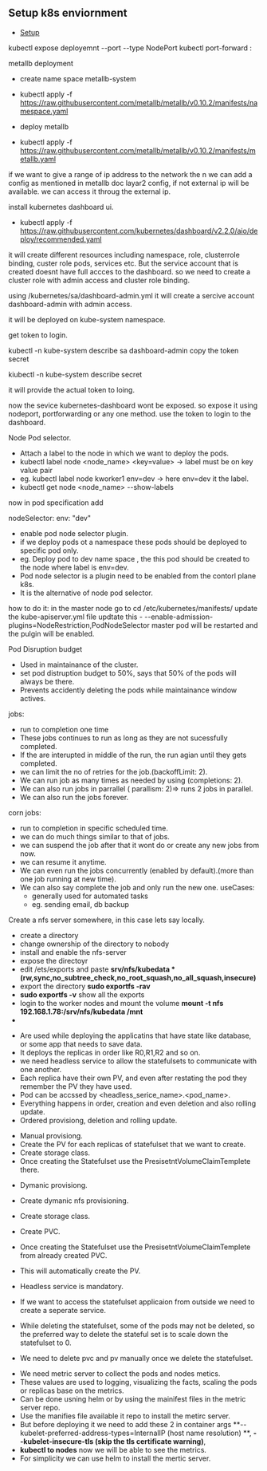 ## Setup k8s enviornment

- [Setup](setup)

kubectl expose deployemnt <name> --port <port in which app is running in container> --type NodePort
kubectl port-forward <pod name> <local port>:<port in which the app is running>

metallb deployment

- create name space metallb-system
- kubectl apply -f https://raw.githubusercontent.com/metallb/metallb/v0.10.2/manifests/namespace.yaml

- deploy metallb
- kubectl apply -f https://raw.githubusercontent.com/metallb/metallb/v0.10.2/manifests/metallb.yaml

if we want to give a range of ip address to the network the n we can add a config as mentioned in metallb doc layar2 config, if not external ip will be available.
we can access it throug the external ip.

install kubernetes dashboard ui.

- kubectl apply -f https://raw.githubusercontent.com/kubernetes/dashboard/v2.2.0/aio/deploy/recommended.yaml

it will create different resources including namespace, role, clusterrole binding, custer role pods, services etc.
But the service account that is created doesnt have full accces to the dashboard.
so we need to create a cluster role with admin access and cluster role binding.

using /kubernetes/sa/dashboard-admin.yml
it will create a sercive account dashboard-admin with admin access.

it will be deployed on kube-system namespace.

get token to login.

kubectl -n kube-system describe sa dashboard-admin
copy the token secret

kiubectl -n kube-system describe secret <token secret>

it will provide the actual token to loing.

now the sevice kubernetes-dashboard wont be exposed.
so expose it using nodeport, portforwarding or any one method.
use the token to login to the dashboard.

Node Pod selector.

- Attach a label to the node in which we want to deploy the pods.
- kubectl label node <node_name> <key=value> -> label must be on key value pair
- eg. kubectl label node kworker1 env=dev -> here env=dev it the label.
- kubectl get node <node_name> --show-labels

now in pod specification add

nodeSelector:
env: "dev"

- enable pod node selector plugin.
- if we deploy pods ot a namespace these pods should be deployed to specific pod only.
- eg. Deploy pod to dev name space , the this pod should be created to the node where label is env=dev.
- Pod node selector is a plugin need to be enabled from the contorl plane k8s.
- It is the alternative of node pod selector.

how to do it:
in the master node go to cd /etc/kubernetes/manifests/
update the kube-apiserver.yml file
updtate this - --enable-admission-plugins=NodeRestriction,PodNodeSelector
master pod will be restarted and the pulgin will be enabled.

Pod Disruption budget

- Used in maintainance of the cluster.
- set pod distruption budget to 50%, says that 50% of the pods will always be there.
- Prevents accidently deleting the pods while maintainance window actives.

<!-- jobs and corn jobs -->

jobs:

- run to completion one time
- These jobs continues to run as long as they are not sucessfully completed.
- If the are interupted in middle of the run, the run agian until they gets completed.
- we can limit the no of retries for the job.(backoffLimit: 2).
- We can run job as many times as needed by using (completions: 2).
- We can also run jobs in parrallel ( parallism: 2)=> runs 2 jobs in parallel.
- We can also run the jobs forever.

corn jobs:

- run to completion in specific scheduled time.
- we can do much things similar to that of jobs.
- we can suspend the job after that it wont do or create any new jobs from now.
- we can resume it anytime.
- We can even run the jobs concurrently (enabled by default).(more than one job running at new time).
- We can also say complete the job and only run the new one.
  useCases:
  - generally used for automated tasks
  - eg. sending email, db backup

<!-- Dynamic NFS porvising -->

Create a nfs server somewhere, in this case lets say locally.

- create a directory
- change ownership of the directory to nobody
- install and enable the nfs-server
- expose the directoyr
- edit /ets/exports and paste **srv/nfs/kubedata \*(rw,sync,no_subtree_check,no_root_squash,no_all_squash,insecure)**
- export the directory **sudo exportfs -rav**
- **sudo exportfs -v** show all the exports
- login to the worker nodes and mount the volume **mount -t nfs 192.168.1.78:/srv/nfs/kubedata /mnt**
-

<!-- Stateful sets -->

- Are used while deploying the applicatins that have state like database, or some app that needs to save data.
- It deploys the replicas in order like R0,R1,R2 and so on.
- we need headless service to allow the statefulsets to communicate with one another.
- Each replica have their own PV, and even after restating the pod they remember the PV they have used.
- Pod can be accssed by <headless_serice_name>.<pod_name>.
- Everything happens in order, creation and even deletion and also rolling update.
- Ordered provisiong, deletion and rolling update.

<!-- One way to use Satefulset -->

- Manual provisiong.
- Create the PV for each replicas of statefulset that we want to create.
- Create storage class.
- Once creating the Statefulset use the PresisetntVolumeClaimTemplete there.

<!-- One way to use Satefulset -->

- Dymanic provisiong.
- Create dymanic nfs provisioning.
- Create storage class.
- Create PVC.
- Once creating the Statefulset use the PresisetntVolumeClaimTemplete from already created PVC.
- This will automatically create the PV.

- Headless service is mandatory.
- If we want to access the statefulset applicaion from outside we need to create a seperate service.

- While deleting the statefulset, some of the pods may not be deleted, so the preferred way to delete the stateful set is to scale down the statefulset to 0.
- We need to delete pvc and pv manually once we delete the statefulset.

<!-- Deploying metirc server. -->

- We need metric server to collect the pods and nodes metics.
- These values are used to logging, visualizing the facts, scaling the pods or replicas base on the metrics.
- Can be done usning helm or by using the mainifest files in the metric server repo.
- Use the manifies file available it repo to install the metirc server.
- But before deploying it we need to add these 2 in container args **--kubelet-preferred-address-types=InternalIP (host name resolution) **, **--kubelet-insecure-tls (skip the tls certificate warning)**,
- **kubectl to nodes** now we will be able to see the metrics.
- For simplicity we can use helm to install the mertic server.
